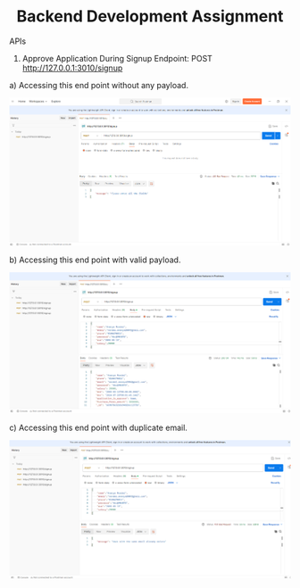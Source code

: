 <center><h1>Backend Development Assignment</h1></center>

APIs
1. Approve Application During Signup
Endpoint: POST http://127.0.0.1:3010/signup

  a) Accessing this end point without any payload.

<img src="https://github.com/Ananya-Mondal/Froker_Assignment1_Backend_Development/blob/main/img1.png" />

  b) Accessing this end point with valid payload.

  <img src="https://github.com/Ananya-Mondal/Froker_Assignment1_Backend_Development/blob/main/img2.png" />

   c) Accessing this end point with duplicate email.

  <img src="https://github.com/Ananya-Mondal/Froker_Assignment1_Backend_Development/blob/main/img3.png" />

